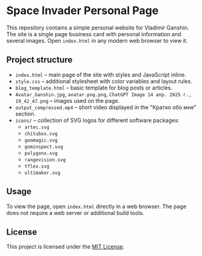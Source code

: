 # Space Invader Personal Page

This repository contains a simple personal website for Vladimir Ganshin. The
site is a single page business card with personal information and several
images. Open `index.html` in any modern web browser to view it.

## Project structure

- `index.html` – main page of the site with styles and JavaScript inline.
- `style.css` – additional stylesheet with color variables and layout rules.
- `blog_template.html` – basic template for blog posts or articles.
- `Avatar_Ganshin.jpg`, `avatar.png.png`, `ChatGPT Image 14 апр. 2025 г., 19_42_47.png` – images used on the page.
- `output_compressed.mp4` – short video displayed in the "Кратко обо мне" section.
- `icons/` – collection of SVG logos for different software packages:
  - `artec.svg`
  - `chitubox.svg`
  - `geomagic.svg`
  - `gominspect.svg`
  - `polygonx.svg`
  - `rangevision.svg`
  - `tflex.svg`
  - `ultimaker.svg`

## Usage

To view the page, open `index.html` directly in a web browser. The page does not
require a web server or additional build tools.

## License

This project is licensed under the [MIT License](LICENSE).
